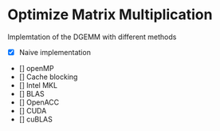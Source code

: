 # Optimize Matrix Multiplication

Implemtation of the DGEMM with different methods
 - [x] Naive implementation
 - [] openMP
 - [] Cache blocking
 - [] Intel MKL
 - [] BLAS
 - [] OpenACC
 - [] CUDA
 - [] cuBLAS
